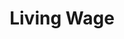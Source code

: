 ---
layout: tool
title: Living Wage
external-url: http://living-wage.co.za/
image: livingwage.png
logo: 
oneliner:
creators:
- name:
  short-name:
slideshow:
- image: slideshow1.svg
- image: slideshow2.svg
- image: slideshow3.svg
opener:
tool-info:
- bullet:
- bullet:
- bullet:
---